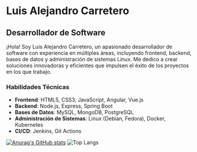 # Luis Alejandro Carretero

## Desarrollador de Software

¡Hola! Soy Luis Alejandro Carretero, un apasionado desarrollador de software con experiencia en múltiples áreas, incluyendo frontend, backend, bases de datos y administración de sistemas Linux. Me dedico a crear soluciones innovadoras y eficientes que impulsen el éxito de los proyectos en los que trabajo.

### Habilidades Técnicas

- **Frontend**: HTML5, CSS3, JavaScript, Angular, Vue.js
- **Backend**: Node.js, Express, Spring Boot 
- **Bases de Datos**: MySQL, MongoDB, PostgreSQL
- **Administración de Sistemas**: Linux (Debian, Fedora), Docker, Kubernetes
- **CI/CD**: Jenkins, Git Actions


[![Anurag's GitHub stats](https://github-readme-stats.vercel.app/api?username=chandro-dev)](https://github.com/anuraghazra/github-readme-stats)
![Top Langs](https://github-readme-stats.vercel.app/api/top-langs/?username=chandro-dev&hide_progress=true)
